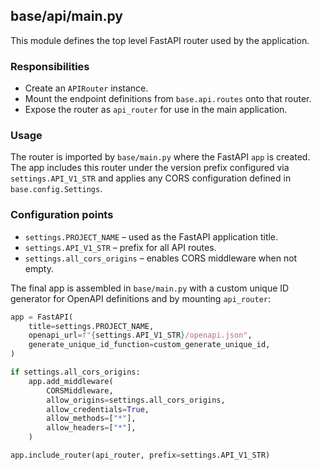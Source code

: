 ## base/api/main.py

This module defines the top level FastAPI router used by the application.

### Responsibilities

- Create an `APIRouter` instance.
- Mount the endpoint definitions from `base.api.routes` onto that router.
- Expose the router as `api_router` for use in the main application.

### Usage

The router is imported by `base/main.py` where the FastAPI `app` is created. The app
includes this router under the version prefix configured via `settings.API_V1_STR` and
applies any CORS configuration defined in `base.config.Settings`.

### Configuration points

- `settings.PROJECT_NAME` – used as the FastAPI application title.
- `settings.API_V1_STR` – prefix for all API routes.
- `settings.all_cors_origins` – enables CORS middleware when not empty.

The final app is assembled in `base/main.py` with a custom unique ID generator for
OpenAPI definitions and by mounting `api_router`:

```python
app = FastAPI(
    title=settings.PROJECT_NAME,
    openapi_url=f"{settings.API_V1_STR}/openapi.json",
    generate_unique_id_function=custom_generate_unique_id,
)

if settings.all_cors_origins:
    app.add_middleware(
        CORSMiddleware,
        allow_origins=settings.all_cors_origins,
        allow_credentials=True,
        allow_methods=["*"],
        allow_headers=["*"],
    )

app.include_router(api_router, prefix=settings.API_V1_STR)
```
